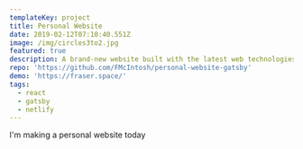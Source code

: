 ```yaml
---
templateKey: project
title: Personal Website
date: 2019-02-12T07:10:40.551Z
image: /img/circles3to2.jpg
featured: true
description: A brand-new website built with the latest web technologies
repo: 'https://github.com/FMcIntosh/personal-website-gatsby'
demo: 'https://fraser.space/'
tags:
  - react
  - gatsby
  - netlify
---
```

I'm making a personal website today
